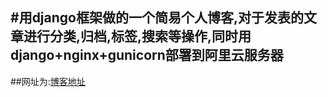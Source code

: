 #用django框架做的一个简易个人博客,对于发表的文章进行分类,归档,标签,搜索等操作,同时用django+nginx+gunicorn部署到阿里云服务器
------
##网址为:[博客地址](www.47.95.15.109)